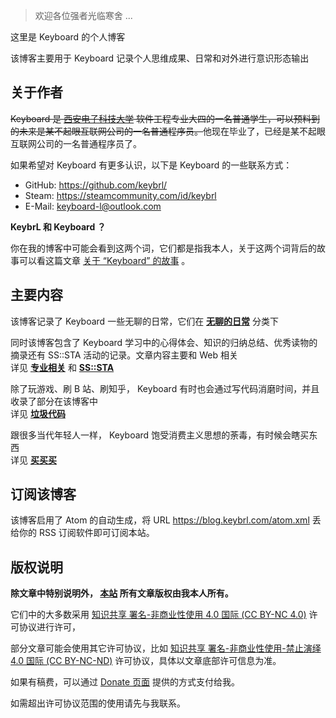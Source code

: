 > 欢迎各位强者光临寒舍 ...

这里是 Keyboard 的个人博客

该博客主要用于 Keyboard 记录个人思维成果、日常和对外进行意识形态输出

## 关于作者

<s>Keyboard 是 [西安电子科技大学](https://www.xidian.edu.cn/) 软件工程专业大四的一名普通学生，可以预料到的未来是某不起眼互联网公司的一名普通程序员。</s>他现在毕业了，已经是某不起眼互联网公司的一名普通程序员了。

如果希望对 Keyboard 有更多认识，以下是 Keyboard 的一些联系方式：

- GitHub: <https://github.com/keybrl/>
- Steam: <https://steamcommunity.com/id/keybrl>
- E-Mail: [keyboard-l@outlook.com](mailto:keyboard-l@outlook.com)

**KeybrL 和 Keyboard ？**

你在我的博客中可能会看到这两个词，它们都是指我本人，关于这两个词背后的故事可以看这篇文章 [关于 “Keyboard” 的故事](/boring-2019-07-18-keyboard/) 。

## 主要内容

该博客记录了 Keyboard 一些无聊的日常，它们在 **[无聊的日常](/categories/无聊的日常/)** 分类下

同时该博客包含了 Keyboard 学习中的心得体会、知识的归纳总结、优秀读物的摘录还有 SS::STA 活动的记录。文章内容主要和 Web 相关  
详见 **[专业相关](/categories/专业相关/)** 和 **[SS::STA](/categories/SS-STA/)**

除了玩游戏、刷 B 站、刷知乎， Keyboard 有时也会通过写代码消磨时间，并且收录了部分在该博客中  
详见 **[垃圾代码](/categories/垃圾代码/)**

跟很多当代年轻人一样， Keyboard 饱受消费主义思想的荼毒，有时候会瞎买东西  
详见 **[买买买](/categories/买买买/)**

## 订阅该博客

该博客启用了 Atom 的自动生成，将 URL <https://blog.keybrl.com/atom.xml> 丢给你的 RSS 订阅软件即可订阅本站。

## 版权说明

**除文章中特别说明外， [本站](https://blog.keybrl.com/) 所有文章版权由我本人所有。**

它们中的大多数采用 [知识共享 署名-非商业性使用 4.0 国际 (CC BY-NC 4.0)](https://creativecommons.org/licenses/by-nc/4.0/deed.zh) 许可协议进行许可，

部分文章可能会使用其它许可协议，比如 [知识共享 署名-非商业性使用-禁止演绎 4.0 国际 (CC BY-NC-ND)](https://creativecommons.org/licenses/by-nc-nd/4.0/deed.zh) 许可协议，具体以文章底部许可信息为准。

如果有稿费，可以通过 [Donate 页面](/donate/) 提供的方式支付给我。

如需超出许可协议范围的使用请先与我联系。
